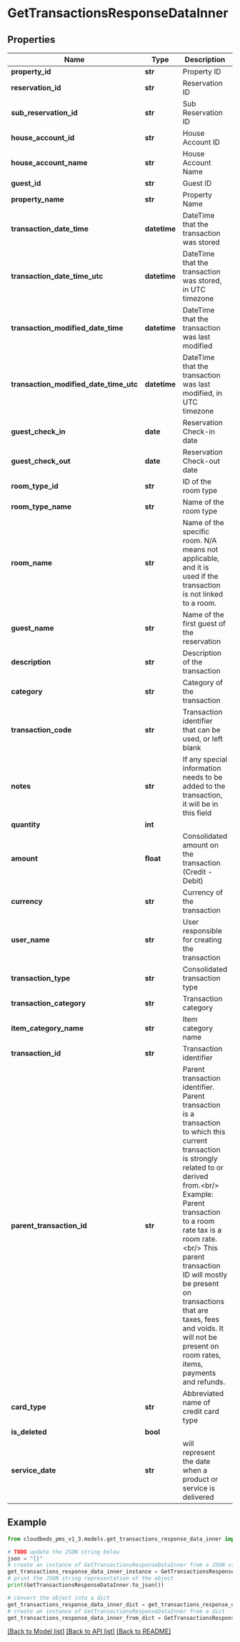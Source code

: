 # GetTransactionsResponseDataInner


## Properties

Name | Type | Description | Notes
------------ | ------------- | ------------- | -------------
**property_id** | **str** | Property ID | [optional] 
**reservation_id** | **str** | Reservation ID | [optional] 
**sub_reservation_id** | **str** | Sub Reservation ID | [optional] 
**house_account_id** | **str** | House Account ID | [optional] 
**house_account_name** | **str** | House Account Name | [optional] 
**guest_id** | **str** | Guest ID | [optional] 
**property_name** | **str** | Property Name | [optional] 
**transaction_date_time** | **datetime** | DateTime that the transaction was stored | [optional] 
**transaction_date_time_utc** | **datetime** | DateTime that the transaction was stored, in UTC timezone | [optional] 
**transaction_modified_date_time** | **datetime** | DateTime that the transaction was last modified | [optional] 
**transaction_modified_date_time_utc** | **datetime** | DateTime that the transaction was last modified, in UTC timezone | [optional] 
**guest_check_in** | **date** | Reservation Check-in date | [optional] 
**guest_check_out** | **date** | Reservation Check-out date | [optional] 
**room_type_id** | **str** | ID of the room type | [optional] 
**room_type_name** | **str** | Name of the room type | [optional] 
**room_name** | **str** | Name of the specific room. N/A means not applicable, and it is used if the transaction is not linked to a room. | [optional] 
**guest_name** | **str** | Name of the first guest of the reservation | [optional] 
**description** | **str** | Description of the transaction | [optional] 
**category** | **str** | Category of the transaction | [optional] 
**transaction_code** | **str** | Transaction identifier that can be used, or left blank | [optional] 
**notes** | **str** | If any special information needs to be added to the transaction, it will be in this field | [optional] 
**quantity** | **int** |  | [optional] 
**amount** | **float** | Consolidated amount on the transaction (Credit - Debit) | [optional] 
**currency** | **str** | Currency of the transaction | [optional] 
**user_name** | **str** | User responsible for creating the transaction | [optional] 
**transaction_type** | **str** | Consolidated transaction type | [optional] 
**transaction_category** | **str** | Transaction category | [optional] 
**item_category_name** | **str** | Item category name | [optional] 
**transaction_id** | **str** | Transaction identifier | [optional] 
**parent_transaction_id** | **str** | Parent transaction identifier. Parent transaction is a transaction to which this current transaction is strongly related to or derived from.&lt;br/&gt; Example: Parent transaction to a room rate tax is a room rate.&lt;br/&gt; This parent transaction ID will mostly be present on transactions that are taxes, fees and voids. It will not be present on room rates, items, payments and refunds. | [optional] 
**card_type** | **str** | Abbreviated name of credit card type | [optional] 
**is_deleted** | **bool** |  | [optional] 
**service_date** | **str** | will represent the date when a product or service is delivered | [optional] 

## Example

```python
from cloudbeds_pms_v1_3.models.get_transactions_response_data_inner import GetTransactionsResponseDataInner

# TODO update the JSON string below
json = "{}"
# create an instance of GetTransactionsResponseDataInner from a JSON string
get_transactions_response_data_inner_instance = GetTransactionsResponseDataInner.from_json(json)
# print the JSON string representation of the object
print(GetTransactionsResponseDataInner.to_json())

# convert the object into a dict
get_transactions_response_data_inner_dict = get_transactions_response_data_inner_instance.to_dict()
# create an instance of GetTransactionsResponseDataInner from a dict
get_transactions_response_data_inner_from_dict = GetTransactionsResponseDataInner.from_dict(get_transactions_response_data_inner_dict)
```
[[Back to Model list]](../README.md#documentation-for-models) [[Back to API list]](../README.md#documentation-for-api-endpoints) [[Back to README]](../README.md)


